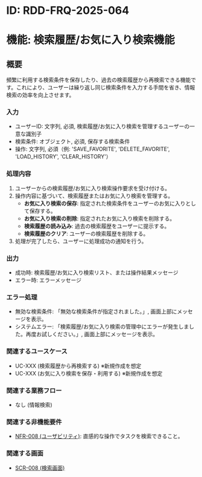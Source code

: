 # ID: RDD-FRQ-2025-064

# 機能: 検索履歴/お気に入り検索機能

## 概要

頻繁に利用する検索条件を保存したり、過去の検索履歴から再検索できる機能です。これにより、ユーザーは繰り返し同じ検索条件を入力する手間を省き、情報検索の効率を向上させます。

### 入力

- ユーザーID: 文字列, 必須, 検索履歴/お気に入り検索を管理するユーザーの一意な識別子
- 検索条件: オブジェクト, 必須, 保存する検索条件
- 操作: 文字列, 必須（例: 'SAVE_FAVORITE', 'DELETE_FAVORITE', 'LOAD_HISTORY',
  'CLEAR_HISTORY'）

### 処理内容

1. ユーザーからの検索履歴/お気に入り検索操作要求を受け付ける。
1. 操作内容に基づいて、検索履歴またはお気に入り検索を管理する。
   - **お気に入り検索の保存**: 指定された検索条件をユーザーのお気に入りとして保存する。
   - **お気に入り検索の削除**: 指定されたお気に入り検索を削除する。
   - **検索履歴の読み込み**: 過去の検索履歴をユーザーに提示する。
   - **検索履歴のクリア**: ユーザーの検索履歴を削除する。
1. 処理が完了したら、ユーザーに処理成功の通知を行う。

### 出力

- 成功時: 検索履歴/お気に入り検索リスト、または操作結果メッセージ
- エラー時: エラーメッセージ

### エラー処理

- 無効な検索条件: 「無効な検索条件が指定されました。」, 画面上部にメッセージを表示。
- システムエラー: 「検索履歴/お気に入り検索の管理中にエラーが発生しました。再度お試しください。」, 画面上部にメッセージを表示。

### 関連するユースケース

- UC-XXX (検索履歴から再検索する) ※新規作成を想定
- UC-XXX (お気に入り検索を保存・利用する) ※新規作成を想定

### 関連する業務フロー

- なし (情報検索)

### 関連する非機能要件

- [NFR-008 (ユーザビリティ)](../non-functional-requirements/nfr-008-usability.md): 直感的な操作でタスクを検索できること。

### 関連する画面

- [SCR-008 (検索画面)](../screens/scr-008-search-screen.md)
